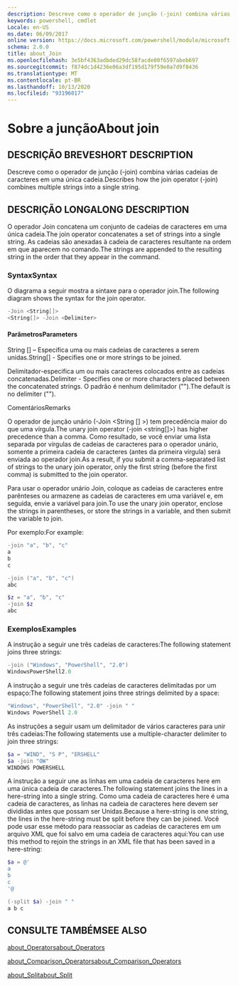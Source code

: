 ```yaml
---
description: Descreve como o operador de junção (-join) combina várias cadeias de caracteres em uma única cadeia.
keywords: powershell, cmdlet
Locale: en-US
ms.date: 06/09/2017
online version: https://docs.microsoft.com/powershell/module/microsoft.powershell.core/about/about_join?view=powershell-5.1&WT.mc_id=ps-gethelp
schema: 2.0.0
title: about_Join
ms.openlocfilehash: 3e5bf4363adbded29dc58facde00f6597abeb697
ms.sourcegitcommit: f874dc1d4236e06a3df195d179f59e0a7d9f8436
ms.translationtype: MT
ms.contentlocale: pt-BR
ms.lasthandoff: 10/13/2020
ms.locfileid: "93196017"
---
```

# <a name="about-join"></a><span data-ttu-id="46469-104">Sobre a junção</span><span class="sxs-lookup"><span data-stu-id="46469-104">About join</span></span>

## <a name="short-description"></a><span data-ttu-id="46469-105">DESCRIÇÃO BREVE</span><span class="sxs-lookup"><span data-stu-id="46469-105">SHORT DESCRIPTION</span></span>

<span data-ttu-id="46469-106">Descreve como o operador de junção (-join) combina várias cadeias de caracteres em uma única cadeia.</span><span class="sxs-lookup"><span data-stu-id="46469-106">Describes how the join operator (-join) combines multiple strings into a single string.</span></span>

## <a name="long-description"></a><span data-ttu-id="46469-107">DESCRIÇÃO LONGA</span><span class="sxs-lookup"><span data-stu-id="46469-107">LONG DESCRIPTION</span></span>

<span data-ttu-id="46469-108">O operador Join concatena um conjunto de cadeias de caracteres em uma única cadeia.</span><span class="sxs-lookup"><span data-stu-id="46469-108">The join operator concatenates a set of strings into a single string.</span></span> <span data-ttu-id="46469-109">As cadeias são anexadas à cadeia de caracteres resultante na ordem em que aparecem no comando.</span><span class="sxs-lookup"><span data-stu-id="46469-109">The strings are appended to the resulting string in the order that they appear in the command.</span></span>

### <a name="syntax"></a><span data-ttu-id="46469-110">Syntax</span><span class="sxs-lookup"><span data-stu-id="46469-110">Syntax</span></span>

<span data-ttu-id="46469-111">O diagrama a seguir mostra a sintaxe para o operador join.</span><span class="sxs-lookup"><span data-stu-id="46469-111">The following diagram shows the syntax for the join operator.</span></span>

```powershell
-Join <String[]>
<String[]> -Join <Delimiter>
```

#### <a name="parameters"></a><span data-ttu-id="46469-112">Parâmetros</span><span class="sxs-lookup"><span data-stu-id="46469-112">Parameters</span></span>

<span data-ttu-id="46469-113">String [] – Especifica uma ou mais cadeias de caracteres a serem unidas.</span><span class="sxs-lookup"><span data-stu-id="46469-113">String[] - Specifies one or more strings to be joined.</span></span>

<span data-ttu-id="46469-114">Delimitador-especifica um ou mais caracteres colocados entre as cadeias concatenadas.</span><span class="sxs-lookup"><span data-stu-id="46469-114">Delimiter - Specifies one or more characters placed between the concatenated strings.</span></span> <span data-ttu-id="46469-115">O padrão é nenhum delimitador ("").</span><span class="sxs-lookup"><span data-stu-id="46469-115">The default is no delimiter ("").</span></span>

<span data-ttu-id="46469-116">Comentários</span><span class="sxs-lookup"><span data-stu-id="46469-116">Remarks</span></span>

<span data-ttu-id="46469-117">O operador de junção unário (-Join <String [] >) tem precedência maior do que uma vírgula.</span><span class="sxs-lookup"><span data-stu-id="46469-117">The unary join operator (-join <string[]>) has higher precedence than a comma.</span></span> <span data-ttu-id="46469-118">Como resultado, se você enviar uma lista separada por vírgulas de cadeias de caracteres para o operador unário, somente a primeira cadeia de caracteres (antes da primeira vírgula) será enviada ao operador join.</span><span class="sxs-lookup"><span data-stu-id="46469-118">As a result, if you submit a comma-separated list of strings to the unary join operator, only the first string (before the first comma) is submitted to the join operator.</span></span>

<span data-ttu-id="46469-119">Para usar o operador unário Join, coloque as cadeias de caracteres entre parênteses ou armazene as cadeias de caracteres em uma variável e, em seguida, envie a variável para join.</span><span class="sxs-lookup"><span data-stu-id="46469-119">To use the unary join operator, enclose the strings in parentheses, or store the strings in a variable, and then submit the variable to join.</span></span>

<span data-ttu-id="46469-120">Por exemplo:</span><span class="sxs-lookup"><span data-stu-id="46469-120">For example:</span></span>

```powershell
-join "a", "b", "c"
a
b
c

-join ("a", "b", "c")
abc

$z = "a", "b", "c"
-join $z
abc
```

### <a name="examples"></a><span data-ttu-id="46469-121">Exemplos</span><span class="sxs-lookup"><span data-stu-id="46469-121">Examples</span></span>

<span data-ttu-id="46469-122">A instrução a seguir une três cadeias de caracteres:</span><span class="sxs-lookup"><span data-stu-id="46469-122">The following statement joins three strings:</span></span>

```powershell
-join ("Windows", "PowerShell", "2.0")
WindowsPowerShell2.0
```

<span data-ttu-id="46469-123">A instrução a seguir une três cadeias de caracteres delimitadas por um espaço:</span><span class="sxs-lookup"><span data-stu-id="46469-123">The following statement joins three strings delimited by a space:</span></span>

```powershell
"Windows", "PowerShell", "2.0" -join " "
Windows PowerShell 2.0
```

<span data-ttu-id="46469-124">As instruções a seguir usam um delimitador de vários caracteres para unir três cadeias:</span><span class="sxs-lookup"><span data-stu-id="46469-124">The following statements use a multiple-character delimiter to join three strings:</span></span>

```powershell
$a = "WIND", "S P", "ERSHELL"
$a -join "OW"
WINDOWS POWERSHELL
```

<span data-ttu-id="46469-125">A instrução a seguir une as linhas em uma cadeia de caracteres here em uma única cadeia de caracteres.</span><span class="sxs-lookup"><span data-stu-id="46469-125">The following statement joins the lines in a here-string into a single string.</span></span> <span data-ttu-id="46469-126">Como uma cadeia de caracteres here é uma cadeia de caracteres, as linhas na cadeia de caracteres here devem ser divididas antes que possam ser Unidas.</span><span class="sxs-lookup"><span data-stu-id="46469-126">Because a here-string is one string, the lines in the here-string must be split before they can be joined.</span></span> <span data-ttu-id="46469-127">Você pode usar esse método para reassociar as cadeias de caracteres em um arquivo XML que foi salvo em uma cadeia de caracteres aqui:</span><span class="sxs-lookup"><span data-stu-id="46469-127">You can use this method to rejoin the strings in an XML file that has been saved in a here-string:</span></span>

```powershell
$a = @'
a
b
c
'@

(-split $a) -join " "
a b c
```

## <a name="see-also"></a><span data-ttu-id="46469-128">CONSULTE TAMBÉM</span><span class="sxs-lookup"><span data-stu-id="46469-128">SEE ALSO</span></span>

[<span data-ttu-id="46469-129">about_Operators</span><span class="sxs-lookup"><span data-stu-id="46469-129">about_Operators</span></span>](about_Operators.md)

[<span data-ttu-id="46469-130">about_Comparison_Operators</span><span class="sxs-lookup"><span data-stu-id="46469-130">about_Comparison_Operators</span></span>](about_Comparison_Operators.md)

[<span data-ttu-id="46469-131">about_Split</span><span class="sxs-lookup"><span data-stu-id="46469-131">about_Split</span></span>](about_Split.md)
